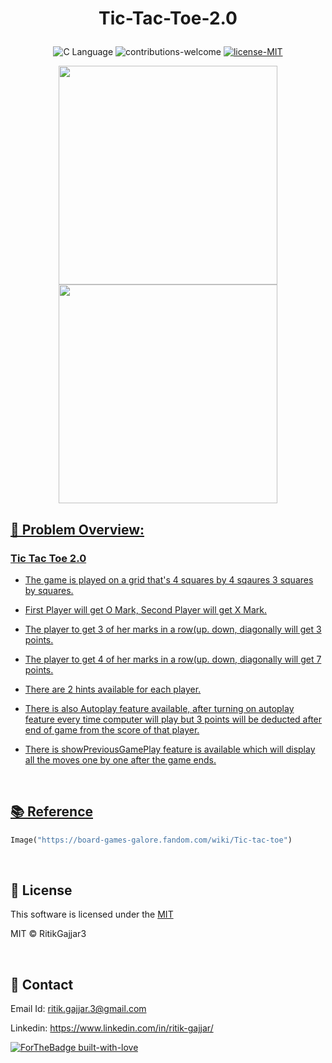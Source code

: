 # <p align="center">Tic-Tac-Toe-2.0</p>

<p align="center">
    <img src="https://img.shields.io/badge/C Language-blue.svg"
         alt="C Language">
    <img src="https://img.shields.io/badge/contributions-welcome-orange.svg"
         alt="contributions-welcome">
    <a href="https://github.com/RitikGajjar3/Tic-Tac-Toe-Game-2.0/blob/main/LICENSE">
    <img src="https://img.shields.io/badge/license-MIT-green.svg"
         alt="license-MIT">
</p>

<p align="center">
  <a href="https://vignette.wikia.nocookie.net/board-games-galore/images/4/47/Tictactoe-winning-vector-639732.jpg/revision/latest/top-crop/width/360/height/450?cb=20160711013756">
  <img width="350" height="350" src="https://vignette.wikia.nocookie.net/board-games-galore/images/4/47/Tictactoe-winning-vector-639732.jpg/revision/latest/top-crop/width/360/height/450?cb=20160711013756">
   <br>
   
   <a href="https://user-images.githubusercontent.com/40620782/100535745-a5272080-3241-11eb-8afb-2ad9a00e5bcf.png">
  <img width="350" height="350" src="https://user-images.githubusercontent.com/40620782/100535745-a5272080-3241-11eb-8afb-2ad9a00e5bcf.png">
</p>

<h2>📘 Problem Overview:</h2>

### Tic Tac Toe 2.0

- The game is played on a grid that's 4 squares by 4 sqaures 3 squares by squares.

- First Player will get O Mark,  Second Player will get X Mark.

- The player to get 3 of her marks in a row(up. down, diagonally will get 3 points.

- The player to get 4 of her marks in a row(up. down, diagonally will get 7 points.

- There are 2 hints available for each player.

- There is also Autoplay feature available, after turning on autoplay feature every time computer will play but 3 points will be deducted after end of game from the score of that player.

- There is showPreviousGamePlay feature is available which will display all the moves one by one after the game ends. 

<br>

## 📚 Reference
```python
Image("https://board-games-galore.fandom.com/wiki/Tic-tac-toe")
```

<br>

## 📜 License

This software is licensed under the [MIT](https://github.com/RitikGajjar3/Tic-Tac-Toe-Game-2.0/blob/main/LICENSE)

MIT © RitikGajjar3

<br>

## 🤝 Contact

Email Id: ritik.gajjar.3@gmail.com

Linkedin: https://www.linkedin.com/in/ritik-gajjar/

[![ForTheBadge built-with-love](http://ForTheBadge.com/images/badges/built-with-love.svg)](https://github.com/RitikGajjar3)
